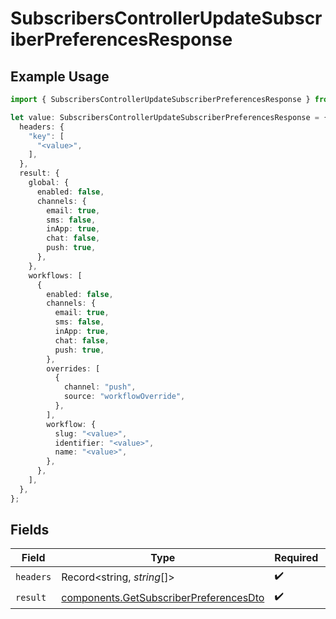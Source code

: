 # SubscribersControllerUpdateSubscriberPreferencesResponse

## Example Usage

```typescript
import { SubscribersControllerUpdateSubscriberPreferencesResponse } from "@novu/api/models/operations";

let value: SubscribersControllerUpdateSubscriberPreferencesResponse = {
  headers: {
    "key": [
      "<value>",
    ],
  },
  result: {
    global: {
      enabled: false,
      channels: {
        email: true,
        sms: false,
        inApp: true,
        chat: false,
        push: true,
      },
    },
    workflows: [
      {
        enabled: false,
        channels: {
          email: true,
          sms: false,
          inApp: true,
          chat: false,
          push: true,
        },
        overrides: [
          {
            channel: "push",
            source: "workflowOverride",
          },
        ],
        workflow: {
          slug: "<value>",
          identifier: "<value>",
          name: "<value>",
        },
      },
    ],
  },
};
```

## Fields

| Field                                                                                            | Type                                                                                             | Required                                                                                         | Description                                                                                      |
| ------------------------------------------------------------------------------------------------ | ------------------------------------------------------------------------------------------------ | ------------------------------------------------------------------------------------------------ | ------------------------------------------------------------------------------------------------ |
| `headers`                                                                                        | Record<string, *string*[]>                                                                       | :heavy_check_mark:                                                                               | N/A                                                                                              |
| `result`                                                                                         | [components.GetSubscriberPreferencesDto](../../models/components/getsubscriberpreferencesdto.md) | :heavy_check_mark:                                                                               | N/A                                                                                              |